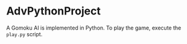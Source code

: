 # AdvPythonProject

A Gomoku AI is implemented in Python. To play the game, execute the `play.py` script.